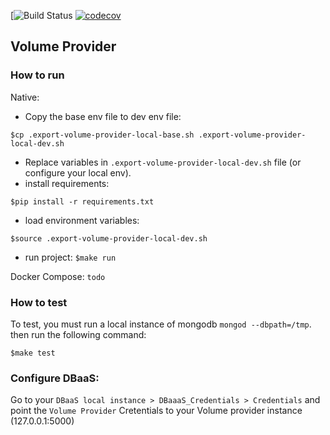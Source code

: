 [![Build Status](https://github.com/bento-dbaas/volume-provider/actions/workflows/main.yml/badge.svg) [![codecov](https://codecov.io/gh/bento-dbaas/volume-provider/branch/master/graph/badge.svg?token=70R5CX993Q)](https://codecov.io/gh/bento-dbaas/volume-provider)
## Volume Provider

### How to run
Native:
 - Copy the base env file to dev env file:
```shell
$cp .export-volume-provider-local-base.sh .export-volume-provider-local-dev.sh
```
 - Replace variables in `.export-volume-provider-local-dev.sh` file (or configure your local env).
 - install requirements:
```shell
$pip install -r requirements.txt
```
 - load environment variables: 
```shell
$source .export-volume-provider-local-dev.sh
```
   
 - run project: `$make run`

Docker Compose:
`todo`

### How to test

To test, you must run a local instance of mongodb `mongod --dbpath=/tmp`. then run the following command:

```shell
$make test
```
### Configure DBaaS:
Go to your `DBaaS local instance > DBaaaS_Credentials > Credentials` and point the `Volume Provider` Cretentials to your Volume provider instance (127.0.0.1:5000)
